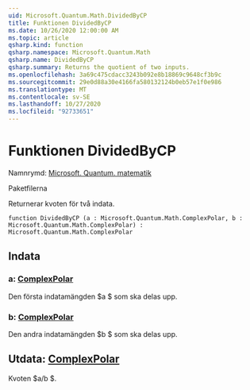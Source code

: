 ```yaml
---
uid: Microsoft.Quantum.Math.DividedByCP
title: Funktionen DividedByCP
ms.date: 10/26/2020 12:00:00 AM
ms.topic: article
qsharp.kind: function
qsharp.namespace: Microsoft.Quantum.Math
qsharp.name: DividedByCP
qsharp.summary: Returns the quotient of two inputs.
ms.openlocfilehash: 3a69c475cdacc3243b092e8b18869c9648cf3b9c
ms.sourcegitcommit: 29e0d88a30e4166fa580132124b0eb57e1f0e986
ms.translationtype: MT
ms.contentlocale: sv-SE
ms.lasthandoff: 10/27/2020
ms.locfileid: "92733651"
---
```

# <a name="dividedbycp-function"></a>Funktionen DividedByCP

Namnrymd: [Microsoft. Quantum. matematik](xref:Microsoft.Quantum.Math)

Paketfilerna [](https://nuget.org/packages/)


Returnerar kvoten för två indata.

```qsharp
function DividedByCP (a : Microsoft.Quantum.Math.ComplexPolar, b : Microsoft.Quantum.Math.ComplexPolar) : Microsoft.Quantum.Math.ComplexPolar
```


## <a name="input"></a>Indata

### <a name="a--complexpolar"></a>a: [ComplexPolar](xref:Microsoft.Quantum.Math.ComplexPolar)

Den första indatamängden $a $ som ska delas upp.


### <a name="b--complexpolar"></a>b: [ComplexPolar](xref:Microsoft.Quantum.Math.ComplexPolar)

Den andra indatamängden $b $ som ska delas upp.



## <a name="output--complexpolar"></a>Utdata: [ComplexPolar](xref:Microsoft.Quantum.Math.ComplexPolar)

Kvoten $a/b $.